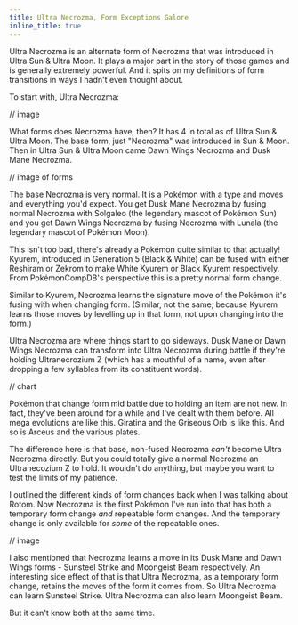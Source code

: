 ```yaml
---
title: Ultra Necrozma, Form Exceptions Galore
inline_title: true
---
```


Ultra Necrozma is an alternate form of Necrozma that was introduced in Ultra Sun & Ultra Moon. It plays a major part in the story of those games and is generally extremely powerful. And it spits on my definitions of form transitions in ways I hadn't even thought about.

To start with, Ultra Necrozma:

// image

What forms does Necrozma have, then? It has 4 in total as of Ultra Sun & Ultra Moon. The base form, just "Necrozma" was introduced in Sun & Moon. Then in Ultra Sun & Ultra Moon came Dawn Wings Necrozma and Dusk Mane Necrozma.

// image of forms

The base Necrozma is very normal. It is a Pokémon with a type and moves and everything you'd expect. You get Dusk Mane Necrozma by fusing normal Necrozma with Solgaleo (the legendary mascot of Pokémon Sun) and you get Dawn Wings Necrozma by fusing Necrozma with Lunala (the legendary mascot of Pokémon Moon). 

This isn't too bad, there's already a Pokémon quite similar to that actually! Kyurem, introduced in Generation 5 (Black & White) can be fused with either Reshiram or Zekrom to make White Kyurem or Black Kyurem respectively. From PokémonCompDB's perspective this is a pretty normal form change.

Similar to Kyurem, Necrozma learns the signature move of the Pokémon it's fusing with when changing form. (Similar, not the same, because Kyurem learns those moves by levelling up in that form, not upon changing into the form.)

Ultra Necrozma are where things start to go sideways. Dusk Mane or Dawn Wings Necrozma can transform into Ultra Necrozma during battle if they're holding Ultranecrozium Z (which has a mouthful of a name, even after dropping a few syllables from its constituent words).

// chart

Pokémon that change form mid battle due to holding an item are not new. In fact, they've been around for a while and I've dealt with them before. All mega evolutions are like this. Giratina and the Griseous Orb is like this. And so is Arceus and the various plates.

The difference here is that base, non-fused Necrozma *can't* become Ultra Necrozma directly. But you could totally give a normal Necrozma an Ultranecozium Z to hold. It wouldn't do anything, but maybe you want to test the limits of my patience.

I outlined the different kinds of form changes back when I was talking about Rotom. Now Necrozma is the first Pokémon I've run into that has both a temporary form change *and* repeatable form changes. And the temporary change is only available for *some* of the repeatable ones.

// image

I also mentioned that Necrozma learns a move in its Dusk Mane and Dawn Wings forms - Sunsteel Strike and Moongeist Beam respectively. An interesting side effect of that is that Ultra Necrozma, as a temporary form change, retains the moves of the form it comes from. So Ultra Necrozma can learn Sunsteel Strike. Ultra Necrozma can also learn Moongeist Beam.

But it can't know both at the same time.